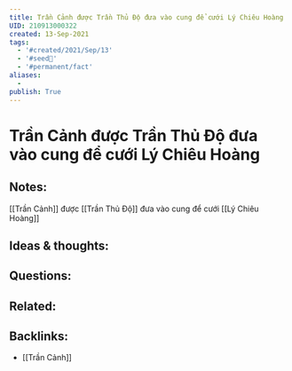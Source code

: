 ```yaml
---
title: Trần Cảnh được Trần Thủ Độ đưa vào cung để cưới Lý Chiêu Hoàng
UID: 210913000322
created: 13-Sep-2021
tags:
  - '#created/2021/Sep/13'
  - '#seed🥜'
  - '#permanent/fact'
aliases:
  - 
publish: True
---
```

# Trần Cảnh được Trần Thủ Độ đưa vào cung để cưới Lý Chiêu Hoàng

## Notes:
[[Trần Cảnh]] được [[Trần Thủ Độ]] đưa vào cung để cưới [[Lý Chiêu Hoàng]]

## Ideas & thoughts:

## Questions:

## Related:

## Backlinks:
- [[Trần Cảnh]]
